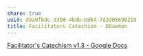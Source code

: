 ```yaml
---
share: true
uuid: d9a9fbdc-33b0-4bdb-b964-7d2d05698219
title: Facilitators Catechism - DDaemon
---
```

[Facilitator's Catechism v1.3 - Google Docs](https://docs.google.com/document/d/15c-1-q_-dowFSBz-eqZgVi6BZkBvLY2dzfe0iqyVzSU/edit)

